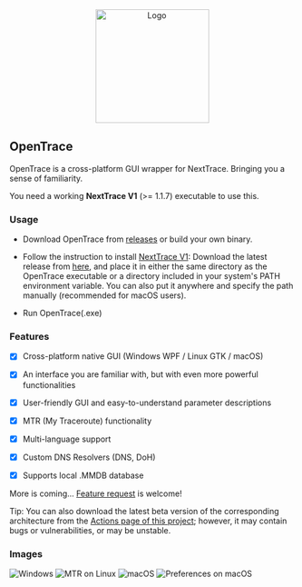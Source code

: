 <div align="center">

<img src="https://github.com/nxtrace/Ntrace-core/raw/main/asset/logo.png" height="200px" alt="Logo"/>

</div>

## OpenTrace

OpenTrace is a cross-platform GUI wrapper for NextTrace. Bringing you a sense of familiarity.

You need a working **NextTrace V1** (>= 1.1.7) executable to use this.

### Usage

- Download OpenTrace from [releases](https://github.com/Archeb/opentrace/releases) or build your own binary.

- Follow the instruction to install [NextTrace V1](https://github.com/nxtrace/Ntrace-V1/releases): Download the latest release from [here](https://github.com/nxtrace/Ntrace-V1/releases), and place it in either the same directory as the OpenTrace executable or a directory included in your system's PATH environment variable. You can also put it anywhere and specify the path manually (recommended for macOS users).

- Run OpenTrace(.exe)

### Features

- [x] Cross-platform native GUI (Windows WPF / Linux GTK / macOS)

- [x] An interface you are familiar with, but with even more powerful functionalities

- [x] User-friendly GUI and easy-to-understand parameter descriptions

- [x] MTR (My Traceroute) functionality

- [x] Multi-language support

- [x] Custom DNS Resolvers (DNS, DoH)

- [x] Supports local .MMDB database

More is coming... [Feature request](https://github.com/Archeb/opentrace/issues/new/choose) is welcome!

Tip: You can also download the latest beta version of the corresponding architecture from the [Actions page of this project](https://github.com/Archeb/opentrace/actions); however, it may contain bugs or vulnerabilities, or may be unstable.

### Images

![Windows](https://github.com/Archeb/opentrace/assets/11910831/510b61a2-712e-4d83-ae94-f396862e68df)
![MTR on Linux](https://i.imgur.com/MxSHIcU.png)
![macOS](https://i.imgur.com/brB08tl.png)
![Preferences on macOS](https://i.imgur.com/X0L6c6S.png)
